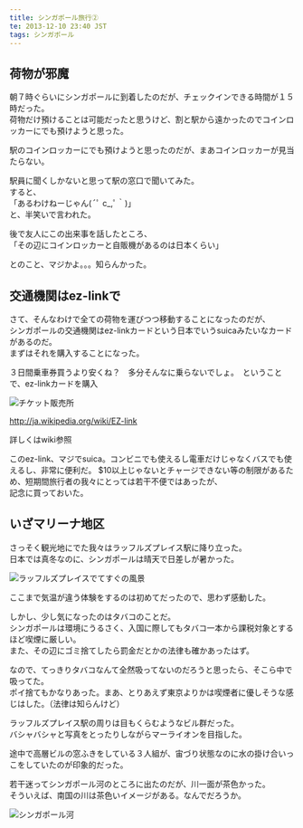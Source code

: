 ```yaml
---
title: シンガポール旅行②
te: 2013-12-10 23:40 JST
tags: シンガポール
---
```



## 荷物が邪魔

朝７時ぐらいにシンガポールに到着したのだが、チェックインできる時間が１５時だった。  
荷物だけ預けることは可能だったと思うけど、割と駅から遠かったのでコインロッカーにでも預けようと思った。  

駅のコインロッカーにでも預けようと思ったのだが、まあコインロッカーが見当たらない。  

駅員に聞くしかないと思って駅の窓口で聞いてみた。  
すると、  
「あるわけねーじゃん(´ﾟ c_,ﾟ｀)」  
と、半笑いで言われた。

後で友人にこの出来事を話したところ、  
「その辺にコインロッカーと自販機があるのは日本くらい」  

とのこと、マジかよ。。。知らんかった。



## 交通機関はez-linkで

さて、そんなわけで全ての荷物を運びつつ移動することになったのだが、  
シンガポールの交通機関はez-linkカードという日本でいうsuicaみたいなカードがあるのだ。  
まずはそれを購入することになった。

３日間乗車券買うより安くね？　多分そんなに乗らないでしょ。　ということで、ez-linkカードを購入

![チケット販売所](ticket.JPG)

http://ja.wikipedia.org/wiki/EZ-link

詳しくはwiki参照

このez-link、マジでsuica。コンビニでも使えるし電車だけじゃなくバスでも使えるし、非常に便利だ。
$10以上じゃないとチャージできない等の制限があるため、短期間旅行者の我々にとっては若干不便ではあったが、  
記念に買っておいた。  


## いざマリーナ地区

さっそく観光地にでた我々はラッフルズプレイス駅に降り立った。  
日本では真冬なのに、シンガポールは晴天で日差しが暑かった。  

![ラッフルズプレイスでてすぐの風景](marina1.jpg)

ここまで気温が違う体験をするのは初めてだったので、思わず感動した。  

しかし、少し気になったのはタバコのことだ。  
シンガポールは環境にうるさく、入国に際してもタバコ一本から課税対象とするほど喫煙に厳しい。  
また、その辺にゴミ捨てしたら罰金だとかの法律も確かあったはず。  

なので、てっきりタバコなんて全然吸ってないのだろうと思ったら、そこら中で吸ってた。  
ポイ捨てもかなりあった。まあ、とりあえず東京よりかは喫煙者に優しそうな感じはした。（法律は知らんけど）  


ラッフルズプレイス駅の周りは目もくらむようなビル群だった。  
バシャバシャと写真をとったりしながらマーライオンを目指した。

途中で高層ビルの窓ふきをしている３人組が、宙づり状態なのに水の掛け合いっこをしていたのが印象的だった。


若干迷ってシンガポール河のところに出たのだが、川一面が茶色かった。  
そういえば、南国の川は茶色いイメージがある。なんでだろうか。

![シンガポール河](river.jpg)
